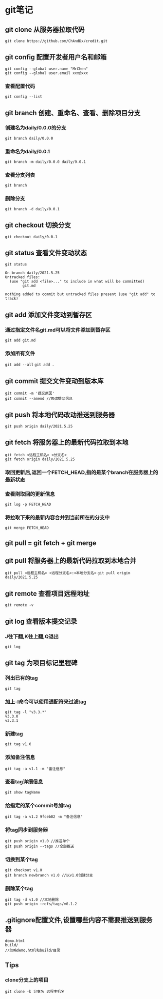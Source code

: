 # git笔记  
## git clone 从服务器拉取代码  
`git clone https://github.com/ChAndDx/credit.git`

## git config 配置开发者用户名和邮箱  
```
git config --global user.name "MrChen"
git config --global user.email xxx@xxx
```
### 查看配置代码  
`git config --list`

## git branch 创建、重命名、查看、删除项目分支  
### 创建名为daily/0.0.0的分支  
`git branch daily/0.0.0`

### 重命名为daily/0.0.1  
`git branch -m daily/0.0.0 daily/0.0.1`

### 查看分支列表  
`git branch`

### 删除分支  
`git branch -d daily/0.0.1`

## git checkout 切换分支  
`git checkout daily/0.0.1`

## git status 查看文件变动状态  
`git status`
```
On branch daily/2021.5.25
Untracked files:
  (use "git add <file>..." to include in what will be committed)
        git.md

nothing added to commit but untracked files present (use "git add" to track)
```

## git add 添加文件变动到暂存区  
### 通过指定文件名git.md可以将文件添加到暂存区  
`git add git.md`
### 添加所有文件  
`git add --all`
`git add .`

## git commit 提交文件变动到版本库  
`git commit -m '提交原因'`  
`git commit --amend //修改提交信息`

## git push 将本地代码改动推送到服务器  
`git push origin daily/2021.5.25`

## git fetch 将服务器上的最新代码拉取到本地  
```
git fetch <远程主机名> <分支名>
git fetch origin daily/2021.5.25
```
### 取回更新后,返回一个FETCH_HEAD,指的是某个branch在服务器上的最新状态  

### 查看刚取回的更新信息  
`git log -p FETCH_HEAD`

### 将拉取下来的最新内容合并到当前所在的分支中  
`git merge FETCH_HEAD`

## git pull = git fetch + git merge  

## git pull 将服务器上的最新代码拉取到本地合并  
`git pull <远程主机名> <远程分支名>:<本地分支名>`
`git pull origin daily/2021.5.25`

## git remote 查看项目远程地址  
`git remote -v`

## git log 查看版本提交记录  
### J往下翻,K往上翻,Q退出  
`git log`

## git tag 为项目标记里程碑  
### 列出已有的tag  
`git tag`
### 加上-l命令可以使用通配符来过滤tag
```
git tag -l "v3.3.*"
v3.3.0
v3.3.1
```
### 新建tag  
`git tag v1.0`

### 添加备注信息  
`git tag -a v1.1 -m "备注信息"`

### 查看tag详细信息  
`git show tagName`

### 给指定的某个commit号加tag  
`git tag -a v1.2 9fceb02 -m "备注信息"`

### 将tag同步到服务器  
```
git push origin v1.0 //推送单个
git push origin --tags //全部推送
```

### 切换到某个tag  
```
git checkout v1.0
git branch newbranch v1.0 //以v1.0创建分支
```

### 删除某个tag  
```
git tag -d v1.0 //本地删除
git push origin :refs/tags/v0.1.2
```

## .gitignore配置文件,设置哪些内容不需要推送到服务器
```
demo.html
build/
//忽略demo.html和build/目录
```

## Tips
### clone分支上的项目
```
git clone -b 分支名 远程主机名
```
























